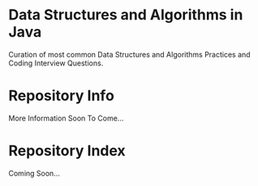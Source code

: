 # Data Structures and Algorithms in Java
Curation of most common Data Structures and Algorithms Practices and Coding Interview Questions.

# Repository Info

More Information Soon To Come...

# Repository Index

Coming Soon...
